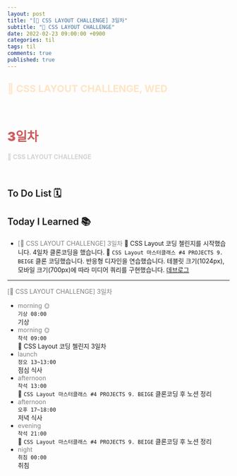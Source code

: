 ```yaml
---
layout: post
title: "[👑 CSS LAYOUT CHALLENGE] 3일차"
subtitle: "👑 CSS LAYOUT CHALLENGE"
date: 2022-02-23 09:00:00 +0900
categories: til
tags: til
comments: true
published: true
---
```


## <span style="color:Bisque;font-size: 22px">👑 CSS LAYOUT CHALLENGE, WED</span>

<br />

# **<span style="font-weight:900;color:indianred">3일차</span>**

**<span style="color:lightgray">👑 CSS LAYOUT CHALLENGE</span>**

<br />

## <span style="font-weight:600">To Do List</span> 🗓

## <span style="font-weight:600">Today I Learned</span> 📚

- <span style="color:gray">[👑 CSS LAYOUT CHALLENGE] 3일차</span>
  👑 CSS Layout 코딩 첼린지를 시작했습니다. 4일차 클론코딩을 했습니다.
  💬 `CSS Layout 마스터클래스 #4 PROJECTS 9. BEIGE` 클론 코딩했습니다. 반응형 디자인을 연습했습니다. 테블릿 크기(1024px), 모바일 크기(700px)에 따라 미디어 쿼리를 구현했습니다. [데브로그](https://github.com/djdu4496/css-masterclass-2022/issues/3)

---

<span style="color:gray">[👑 CSS LAYOUT CHALLENGE] 3일차</span>

- <span style="color:gray">morning 🌞</span> <br>
  `기상 08:00` <br>
  기상
- <span style="color:gray">morning 🌞</span> <br>
  `착석 09:00` <br>
    👑 CSS Layout 코딩 첼린지 3일차
- <span style="color:gray">launch</span> <br>
  `정오 13~13:00`<br>
  점심 식사
- <span style="color:gray">afternoon</span> <br>
  `착석 13:00`<br>
  💬 `CSS Layout 마스터클래스 #4 PROJECTS 9. BEIGE` 클론코딩 후 노션 정리
- <span style="color:gray">afternoon</span> <br>
  `오후 17~18:00`<br>
  저녁 식사
- <span style="color:gray">evening</span> <br>
  `착석 21:00`<br>
  💬 `CSS Layout 마스터클래스 #4 PROJECTS 9. BEIGE` 클론코딩 후 노션 정리
- <span style="color:gray">night</span> <br>
  `취침 00:00`<br>
  취침